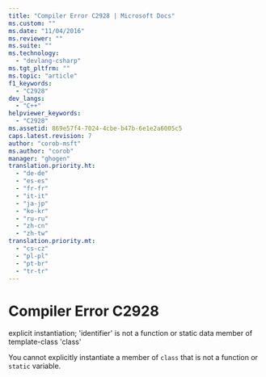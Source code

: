 ```yaml
---
title: "Compiler Error C2928 | Microsoft Docs"
ms.custom: ""
ms.date: "11/04/2016"
ms.reviewer: ""
ms.suite: ""
ms.technology: 
  - "devlang-csharp"
ms.tgt_pltfrm: ""
ms.topic: "article"
f1_keywords: 
  - "C2928"
dev_langs: 
  - "C++"
helpviewer_keywords: 
  - "C2928"
ms.assetid: 869e57f4-7024-4cbe-b47b-6e1e2a6005c5
caps.latest.revision: 7
author: "corob-msft"
ms.author: "corob"
manager: "ghogen"
translation.priority.ht: 
  - "de-de"
  - "es-es"
  - "fr-fr"
  - "it-it"
  - "ja-jp"
  - "ko-kr"
  - "ru-ru"
  - "zh-cn"
  - "zh-tw"
translation.priority.mt: 
  - "cs-cz"
  - "pl-pl"
  - "pt-br"
  - "tr-tr"
---
```

# Compiler Error C2928
explicit instantiation; 'identifier' is not a function or static data member of template-class 'class'  
  
 You cannot explicitly instantiate a member of `class` that is not a function or `static` variable.